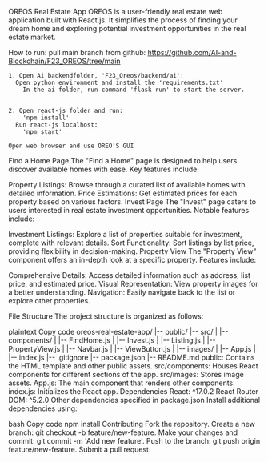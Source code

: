 OREOS Real Estate App
OREOS is a user-friendly real estate web application built with React.js. It simplifies the process of finding your dream home and exploring potential investment opportunities in the real estate market.





How to run:
    pull main branch from github:
    https://github.com/AI-and-Blockchain/F23_OREOS/tree/main

    1. Open Ai backendfolder, 'F23_Oreos/backend/ai':
      Open python environment and install the 'requirements.txt'
        In the ai folder, run command 'flask run' to start the server.

    
    2. Open react-js folder and run:
        'npm install'
      Run react-js localhost:
        'npm start'

    Open web browser and use OREO'S GUI

Find a Home Page
The "Find a Home" page is designed to help users discover available homes with ease. Key features include:

Property Listings: Browse through a curated list of available homes with detailed information.
Price Estimations: Get estimated prices for each property based on various factors.
Invest Page
The "Invest" page caters to users interested in real estate investment opportunities. Notable features include:

Investment Listings: Explore a list of properties suitable for investment, complete with relevant details.
Sort Functionality: Sort listings by list price, providing flexibility in decision-making.
Property View
The "Property View" component offers an in-depth look at a specific property. Features include:

Comprehensive Details: Access detailed information such as address, list price, and estimated price.
Visual Representation: View property images for a better understanding.
Navigation: Easily navigate back to the list or explore other properties.


File Structure
The project structure is organized as follows:

plaintext
Copy code
oreos-real-estate-app/
|-- public/
|-- src/
|   |-- components/
|       |-- FindHome.js
|       |-- Invest.js
|       |-- Listing.js
|       |-- PropertyView.js
|       |-- Navbar.js
|       |-- ViewButton.js
|   |-- images/
|   |-- App.js
|   |-- index.js
|-- .gitignore
|-- package.json
|-- README.md
public: Contains the HTML template and other public assets.
src/components: Houses React components for different sections of the app.
src/images: Stores image assets.
App.js: The main component that renders other components.
index.js: Initializes the React app.
Dependencies
React: ^17.0.2
React Router DOM: ^5.2.0
Other dependencies specified in package.json
Install additional dependencies using:

bash
Copy code
npm install <package-name>
Contributing
Fork the repository.
Create a new branch: git checkout -b feature/new-feature.
Make your changes and commit: git commit -m 'Add new feature'.
Push to the branch: git push origin feature/new-feature.
Submit a pull request.